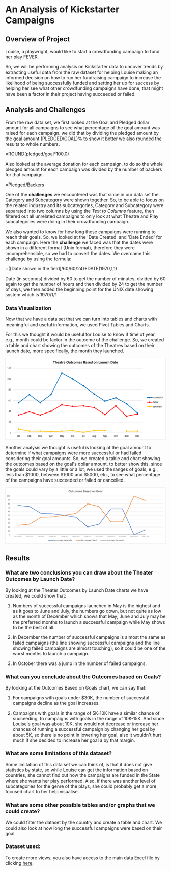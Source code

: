 # An Analysis of Kickstarter Campaigns

## Overview of Project
Louise, a playwright, would like to start a crowdfunding campaign to fund her play FEVER. 

So, we will be performing analysis on Kickstarter data to uncover trends by extracting useful data from the raw dataset for helping Louise making an informed decision on how to run her fundraising campaign to increase the likelihood of being successfully funded and setting her up for success by helping her see what other crowdfunding campaigns have done, that might have been a factor in their project having succeeded or failed.

## Analysis and Challenges
From the raw data set, we first looked at the Goal and Pledged dollar amount for all campaigns to see what percentage of the goal amount was raised for each campaign. we did that by dividing the pledged amount by the goal amount (PLEDGED/GOAL)% to show it better we also rounded the results to whole numbers.

 =ROUND(pledged/goal*100,0)

Also looked at the average donation for each campaign, to do so the whole pledged amount for each campaign was divided by the number of backers for that campaign.

=Pledged/Backers

One of the **challenges** we encountered was that since in our data set the Category and Subcategory were shown together. So, to be able to focus on the related industry and its subcategories, Category and Subcategory were separated into two columns by using the *Text to Columns* feature, then filtered out all unrelated campaigns to only look at what Theatre and Play subcategories were doing in their crowdfunding campaign. 

We also wanted to know for how long these campaigns were running to reach their goals. So, we looked at the 'Date Created' and 'Date Ended' for each campaign. Here the **challenge** we faced was that the dates were shown in a different format (Unix format), therefore they were incomprehensible, so we had to convert the dates. We overcame this challenge by using the formula:

=([Date shown in the field]/60/60/24)+DATE(1970,1,1)

Date (in seconds) divided by 60 to get the number of minutes, divided by 60 again to get the number of hours and then divided by 24 to get the number of days, we then added the beginning point for the UNIX date showing system which is 1970/1/1

### Data Visualization

Now that we have a data set that we can turn into tables and charts with meaningful and useful information, we used Pivot Tables and Charts.

For this we thought it would be useful for Louise to know if time of year, e.g., month could be factor in the outcome of the challenge. 
So, we created a table and chart showing the outcomes of the Theatres based on their launch date, more specifically, the month they launched.

![Theatre_Outcomes_vs_Launch](/resources/Theatre_Outcomes_vs_Launch.png "Theatre Outcomes Based on Launch Date")
 
Another analysis we thought is useful is looking at the goal amount to determine if what campaigns were more successful or had failed considering their goal amounts.
So, we created a table and chart showing the outcomes based on the goal's dollar amount. to better show this, since the goals could vary by a little or a lot, we used the ranges of goals, e.g., less than $1000, between $1000 and $5000, etc., to see what percentage of the campaigns have succeeded or failed or cancelled.  

![Outcomes_vs_Goals](/resources/Outcomes_vs_Goals.png "Outcomes Based on Goals")


## Results

### What are two conclusions you can draw about the Theater Outcomes by Launch Date?


By looking at the Theater Outcomes by Launch Date charts we have created, we could show that:

1) Numbers of successful campaigns launched in May is the highest and as it goes to June and July, the numbers go down, but not quite as low as the month of December which shows that May, June and July may be the preferred months to launch a successful campaign while May shows to be the best of all.

2) In December the number of successful campaigns is almost the same as failed campaigns (the line showing successful campaigns and the line showing failed campaigns are almost touching), so it could be one of the worst months to launch a campaign.

3) In October there was a jump in the number of failed campaigns.

### What can you conclude about the Outcomes based on Goals?
By looking at the Outcomes Based on Goals chart, we can say that:

1) For campaigns with goals under $30K, the number of successful campaigns decline as the goal increases. 

2) Campaigns with goals in the range of 5K-10K have a similar chance of succeeding, to campaigns with goals in the range of 10K-15K. And since Louise's goal was about 10K, she would not decrease or increase her chances of running a successful campaign by changing her goal by about 5K, so there is no point in lowering her goal, also it wouldn't hurt much if she decided to increase her goal a by that margin.

### What are some limitations of this dataset?
Some limitation of this data set we can think of, is that it does not give statistics by state, so while Louise can get the information based on countries, she cannot find out how the campaigns are funded in the State where she wants her play performed. 
Also, if there was another level of subcategories for the genre of the plays, she could probably get a more focused chart to her help visualise. 

### What are some other possible tables and/or graphs that we could create?

We could filter the dataset by the country and create a table and chart.
We could also look at how long the successful campaigns were based on their goal.


### Dataset used:
To create more views, you also have access to the main data Excel file by clicking [here](/Kickstarter_Challenge.xlsx "download the EXCEL file").
